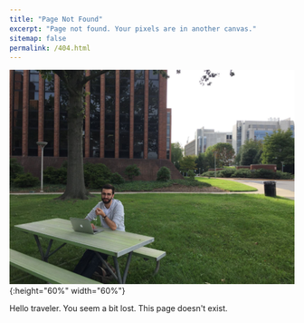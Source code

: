 ```yaml
---
title: "Page Not Found"
excerpt: "Page not found. Your pixels are in another canvas."
sitemap: false
permalink: /404.html
---
```

![](images/22137301_10214900969424677_3499512091812020800_o.jpg){:height="60%" width="60%"}

Hello traveler. You seem a bit lost. This page doesn't exist.
